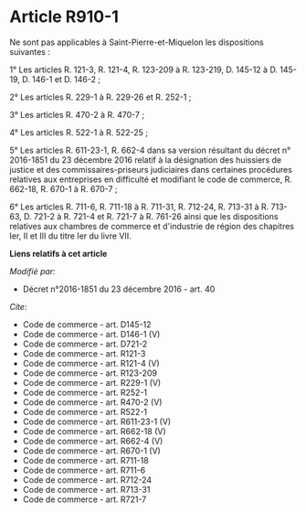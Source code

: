 # Article R910-1

Ne sont pas applicables à Saint-Pierre-et-Miquelon les dispositions suivantes : 

1° Les articles R. 121-3, R. 121-4, R. 123-209 à R. 123-219, D. 145-12 à D. 145-19, D. 146-1 et D. 146-2 ; 

2° Les articles R. 229-1 à R. 229-26 et R. 252-1 ; 

3° Les articles R. 470-2 à R. 470-7 ; 

4° Les articles R. 522-1 à R. 522-25 ; 

5° Les articles R. 611-23-1, R. 662-4 dans sa version résultant du décret n° 2016-1851 du 23 décembre 2016 relatif à la
désignation des huissiers de justice et des commissaires-priseurs judiciaires dans certaines procédures relatives aux
entreprises en difficulté et modifiant le code de commerce, R. 662-18, R. 670-1 à R. 670-7 ; 

6° Les articles R. 711-6, R. 711-18 à R. 711-31, R. 712-24, R. 713-31 à R. 713-63, D. 721-2 à R. 721-4 et R. 721-7 à R.
761-26 ainsi que les dispositions relatives aux chambres de commerce et d'industrie de région des chapitres Ier, II et III du
titre Ier du livre VII.

**Liens relatifs à cet article**

_Modifié par_:

  - Décret n°2016-1851 du 23 décembre 2016 - art. 40

_Cite_:

  - Code de commerce - art. D145-12
  - Code de commerce - art. D146-1 (V)
  - Code de commerce - art. D721-2
  - Code de commerce - art. R121-3
  - Code de commerce - art. R121-4 (V)
  - Code de commerce - art. R123-209
  - Code de commerce - art. R229-1 (V)
  - Code de commerce - art. R252-1
  - Code de commerce - art. R470-2 (V)
  - Code de commerce - art. R522-1
  - Code de commerce - art. R611-23-1 (V)
  - Code de commerce - art. R662-18 (V)
  - Code de commerce - art. R662-4 (V)
  - Code de commerce - art. R670-1 (V)
  - Code de commerce - art. R711-18
  - Code de commerce - art. R711-6
  - Code de commerce - art. R712-24
  - Code de commerce - art. R713-31
  - Code de commerce - art. R721-7
